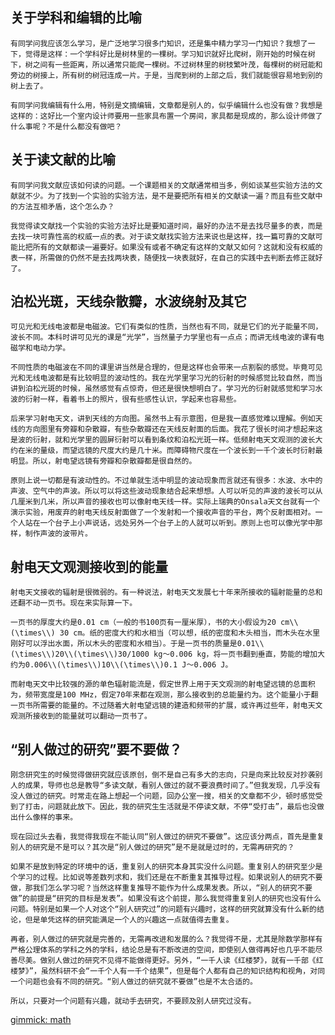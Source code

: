 
关于学科和编辑的比喻
--------------------

 
    有同学问我应该怎么学习，是广泛地学习很多门知识，还是集中精力学习一门知识？我想了一下，觉得是这样：一个学科好比是树林里的一棵树。学习知识就好比爬树，刚开始的时候在树下，树之间有一些距离，所以通常只能爬一棵树。不过树林里的树枝繁叶茂，每棵树的树冠能和旁边的树接上，所有树的树冠连成一片。于是，当爬到树的上部之后，我们就能很容易地到别的树上去了。

    有同学问我编辑有什么用，特别是文摘编辑，文章都是别人的，似乎编辑什么也没有做？我想是这样的：这好比一个室内设计师要用一些家具布置一个房间，家具都是现成的，那么设计师做了什么事呢？不是什么都没有做吧？

关于读文献的比喻
----------------

    有同学问我文献应该如何读的问题。一个课题相关的文献通常相当多，例如谈某些实验方法的文献就不少。为了找到一个实验的实验方法，是不是要把所有相关的文献读一遍？而且有些文献中的方法互相矛盾，这个怎么办？

    我觉得读文献找一个实验的实验方法好比是要知道时间，最好的办法不是去找尽量多的表，而是去找一块可靠性高的权威一点的表。对于读文献找实验方法来说也是这样，找一篇可靠的文献可能比把所有的文献都读一遍要好。如果没有或者不确定有这样的文献又如何？这就和没有权威的表一样，所需做的仍然不是去找两块表，随便找一块表就好，在自己的实践中去判断去修正就好了。

泊松光斑，天线杂散瓣，水波绕射及其它
------------------------------------


    可见光和无线电波都是电磁波。它们有类似的性质，当然也有不同，就是它们的光子能量不同，波长不同。本科时讲可见光的课是“光学”，当然量子力学里也有一点点；而讲无线电波的课有电磁学和电动力学。

    不同性质的电磁波在不同的课里讲当然是合理的，但是这样也会带来一点割裂的感觉。毕竟可见光和无线电波都是有比较明显的波动性的。我在光学里学习光的衍射的时候感觉比较自然，而当讲到泊松光斑的时候，虽然感觉有点惊奇，但还是很快想明白了。学习光的衍射就感觉和学习水波的衍射一样，看着书上的照片，很有些感性认识，学起来也容易些。

    后来学习射电天文，讲到天线的方向图。虽然书上有示意图，但是我一直感觉难以理解。例如天线的方向图里有旁瓣和杂散瓣，有些杂散瓣还在天线反射面的后面。我花了很长时间才想起来这是波的衍射，就和光学里的圆屏衍射可以看到条纹和泊松光斑一样。低频射电天文观测的波长大约在米的量级，而望远镜的尺度大约是几十米。而障碍物尺度在一个波长到一千个波长时衍射最明显。所以，射电望远镜有旁瓣和杂散瓣都是很自然的。

    原则上说一切都是有波动性的。不过单就生活中明显的波动现象而言就还有很多：水波、水中的声波、空气中的声波。所以可以将这些波动现象结合起来想想。人可以听见的声波的波长可以从几厘米到几米，所以声音的接收也可以像射电天线一样。实际上瑞典的Onsala天文台就有一个演示实验，用废弃的射电天线反射面做了一个发射和一个接收声音的平台，两个反射面相对。一个人站在一个台子上小声说话，远处另外一个台子上的人就可以听到。原则上也可以像光学中那样，制作声波的波带片。


射电天文观测接收到的能量
------------------------


    射电天文接收的辐射是很微弱的。有一种说法，射电天文发展七十年来所接收的辐射能量的总和还翻不动一页书。现在来实际算一下。

    一页书的厚度大约是0.01 cm（一般的书100页有一厘米厚），书的大小假设为20 cm\\(\times\\) 30 cm。纸的密度大约和水相当（可以想，纸的密度和木头相当，而木头在水里刚好可以浮出水面，所以木头的密度和水相当）。于是一页书的质量是0.01\\(\times\\)20\\(\times\\)30/1000 kg～0.006 kg，将一页书翻到垂直，势能的增加大约为0.006\\(\times\\)10\\(\times\\)0.1 J～0.006 J。

    而射电天文中比较强的源的单色辐射能流是，假定世界上用于天文观测的射电望远镜的总面积为，频带宽度是100 MHz，假定70年来都在观测，那么接收到的总能量约为。这个能量小于翻一页书所需要的能量的。不过随着大射电望远镜的建造和频带的扩展，或许再过些年，射电天文观测所接收到的能量就可以翻动一页书了。 

“别人做过的研究”要不要做？
--------------------------

    刚念研究生的时候觉得做研究就应该原创，倒不是自己有多大的志向，只是向来比较反对抄袭别人的成果，导师也总是教导“多读文献，看别人做过的就不要浪费时间了。”但我发现，几乎没有没人做过的研究。时常走在路上想起一个问题，回办公室一搜，相关的文章都不少，顿时感觉受到了打击，问题就此放下。因此，我的研究生生活就是不停读文献，不停“受打击”，最后也没做出什么像样的事来。

    现在回过头去看，我觉得我现在不能认同“别人做过的研究不要做”。这应该分两点，首先是重复别人的研究是不是可以？其次是“别人做过的研究”是不是就是过时的，无需再研究的？

    如果不是放到特定的环境中的话，重复别人的研究本身其实没什么问题。重复别人的研究至少是个学习的过程。比如说等差数列求和，我们还是在不断重复其推导过程。如果说别人的研究不要做，那我们怎么学习呢？当然这样重复推导不能作为什么成果发表。所以，“别人的研究不要做”的前提是“研究的目标是发表”。如果没有这个前提，那么我觉得重复别人的研究也没有什么问题。特别是如果一个人对这个“别人研究过”的问题有兴趣时，这样的研究就算没有什么新的结论，但是单凭这样的研究能满足一个人的兴趣这一点就值得去重复。

    再者，别人做过的研究就是完善的，无需再改进和发展的么？我觉得不是，尤其是除数学那样有严格公理体系的学科之外的学科，结论总是有不断改进的空间，即使别人做得再好也几乎不能尽善尽美。做别人做过的研究不见得不能做得更好。另外，“一千人读《红楼梦》，就有一千部《红楼梦》”，虽然科研不会“一千个人有一千个结果”，但是每个人都有自己的知识结构和视角，对同一个问题也会有不同的研究。“别人做过的研究就不要做”也是不太合适的。

    所以，只要对一个问题有兴趣，就动手去研究，不要顾及别人研究过没有。




[gimmick: math]()
